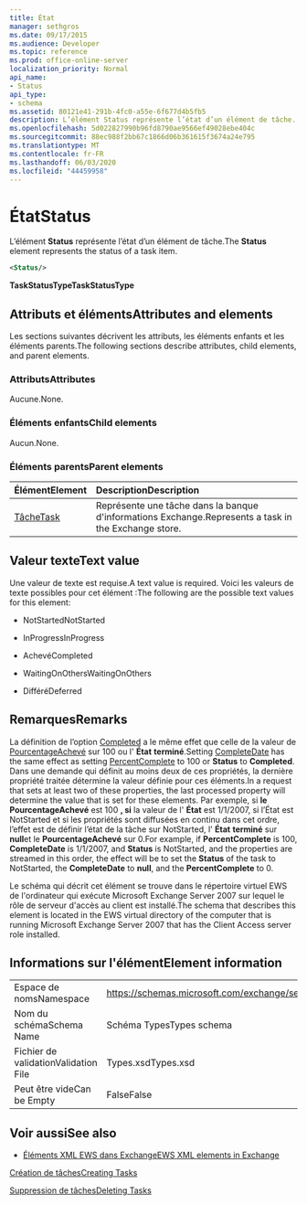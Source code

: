 ```yaml
---
title: État
manager: sethgros
ms.date: 09/17/2015
ms.audience: Developer
ms.topic: reference
ms.prod: office-online-server
localization_priority: Normal
api_name:
- Status
api_type:
- schema
ms.assetid: 80121e41-291b-4fc0-a55e-6f677d4b5fb5
description: L’élément Status représente l’état d’un élément de tâche.
ms.openlocfilehash: 5d022827990b96fd8790ae9566ef49028ebe404c
ms.sourcegitcommit: 88ec988f2bb67c1866d06b361615f3674a24e795
ms.translationtype: MT
ms.contentlocale: fr-FR
ms.lasthandoff: 06/03/2020
ms.locfileid: "44459958"
---
```

# <a name="status"></a><span data-ttu-id="f4f21-103">État</span><span class="sxs-lookup"><span data-stu-id="f4f21-103">Status</span></span>

<span data-ttu-id="f4f21-104">L’élément **Status** représente l’état d’un élément de tâche.</span><span class="sxs-lookup"><span data-stu-id="f4f21-104">The **Status** element represents the status of a task item.</span></span> 
  
```xml
<Status/>
```

 <span data-ttu-id="f4f21-105">**TaskStatusType**</span><span class="sxs-lookup"><span data-stu-id="f4f21-105">**TaskStatusType**</span></span>
## <a name="attributes-and-elements"></a><span data-ttu-id="f4f21-106">Attributs et éléments</span><span class="sxs-lookup"><span data-stu-id="f4f21-106">Attributes and elements</span></span>

<span data-ttu-id="f4f21-107">Les sections suivantes décrivent les attributs, les éléments enfants et les éléments parents.</span><span class="sxs-lookup"><span data-stu-id="f4f21-107">The following sections describe attributes, child elements, and parent elements.</span></span>
  
### <a name="attributes"></a><span data-ttu-id="f4f21-108">Attributs</span><span class="sxs-lookup"><span data-stu-id="f4f21-108">Attributes</span></span>

<span data-ttu-id="f4f21-109">Aucune.</span><span class="sxs-lookup"><span data-stu-id="f4f21-109">None.</span></span>
  
### <a name="child-elements"></a><span data-ttu-id="f4f21-110">Éléments enfants</span><span class="sxs-lookup"><span data-stu-id="f4f21-110">Child elements</span></span>

<span data-ttu-id="f4f21-111">Aucun.</span><span class="sxs-lookup"><span data-stu-id="f4f21-111">None.</span></span>
  
### <a name="parent-elements"></a><span data-ttu-id="f4f21-112">Éléments parents</span><span class="sxs-lookup"><span data-stu-id="f4f21-112">Parent elements</span></span>

|<span data-ttu-id="f4f21-113">**Élément**</span><span class="sxs-lookup"><span data-stu-id="f4f21-113">**Element**</span></span>|<span data-ttu-id="f4f21-114">**Description**</span><span class="sxs-lookup"><span data-stu-id="f4f21-114">**Description**</span></span>|
|:-----|:-----|
|[<span data-ttu-id="f4f21-115">Tâche</span><span class="sxs-lookup"><span data-stu-id="f4f21-115">Task</span></span>](task.md) <br/> |<span data-ttu-id="f4f21-116">Représente une tâche dans la banque d'informations Exchange.</span><span class="sxs-lookup"><span data-stu-id="f4f21-116">Represents a task in the Exchange store.</span></span>  <br/> |
   
## <a name="text-value"></a><span data-ttu-id="f4f21-117">Valeur texte</span><span class="sxs-lookup"><span data-stu-id="f4f21-117">Text value</span></span>

<span data-ttu-id="f4f21-118">Une valeur de texte est requise.</span><span class="sxs-lookup"><span data-stu-id="f4f21-118">A text value is required.</span></span> <span data-ttu-id="f4f21-119">Voici les valeurs de texte possibles pour cet élément :</span><span class="sxs-lookup"><span data-stu-id="f4f21-119">The following are the possible text values for this element:</span></span>
  
- <span data-ttu-id="f4f21-120">NotStarted</span><span class="sxs-lookup"><span data-stu-id="f4f21-120">NotStarted</span></span>
    
- <span data-ttu-id="f4f21-121">InProgress</span><span class="sxs-lookup"><span data-stu-id="f4f21-121">InProgress</span></span>
    
- <span data-ttu-id="f4f21-122">Achevé</span><span class="sxs-lookup"><span data-stu-id="f4f21-122">Completed</span></span>
    
- <span data-ttu-id="f4f21-123">WaitingOnOthers</span><span class="sxs-lookup"><span data-stu-id="f4f21-123">WaitingOnOthers</span></span>
    
- <span data-ttu-id="f4f21-124">Différé</span><span class="sxs-lookup"><span data-stu-id="f4f21-124">Deferred</span></span>
    
## <a name="remarks"></a><span data-ttu-id="f4f21-125">Remarques</span><span class="sxs-lookup"><span data-stu-id="f4f21-125">Remarks</span></span>

<span data-ttu-id="f4f21-126">La définition de l’option [Completed](completedate.md) a le même effet que celle de la valeur de [PourcentageAchevé](percentcomplete.md) sur 100 ou l' **État** **terminé**.</span><span class="sxs-lookup"><span data-stu-id="f4f21-126">Setting [CompleteDate](completedate.md) has the same effect as setting [PercentComplete](percentcomplete.md) to 100 or **Status** to **Completed**.</span></span> <span data-ttu-id="f4f21-127">Dans une demande qui définit au moins deux de ces propriétés, la dernière propriété traitée détermine la valeur définie pour ces éléments.</span><span class="sxs-lookup"><span data-stu-id="f4f21-127">In a request that sets at least two of these properties, the last processed property will determine the value that is set for these elements.</span></span> <span data-ttu-id="f4f21-128">Par exemple, si **le PourcentageAchevé** est 100 **, si** la valeur de l' **État** est 1/1/2007, si l’État est NotStarted et si les propriétés sont diffusées en continu dans cet ordre, l’effet est de définir l’état de la tâche sur NotStarted, l' **État** **terminé** sur **null**et le **PourcentageAchevé** sur 0.</span><span class="sxs-lookup"><span data-stu-id="f4f21-128">For example, if **PercentComplete** is 100, **CompleteDate** is 1/1/2007, and **Status** is NotStarted, and the properties are streamed in this order, the effect will be to set the **Status** of the task to NotStarted, the **CompleteDate** to **null**, and the **PercentComplete** to 0.</span></span> 
  
<span data-ttu-id="f4f21-129">Le schéma qui décrit cet élément se trouve dans le répertoire virtuel EWS de l'ordinateur qui exécute Microsoft Exchange Server 2007 sur lequel le rôle de serveur d'accès au client est installé.</span><span class="sxs-lookup"><span data-stu-id="f4f21-129">The schema that describes this element is located in the EWS virtual directory of the computer that is running Microsoft Exchange Server 2007 that has the Client Access server role installed.</span></span>
  
## <a name="element-information"></a><span data-ttu-id="f4f21-130">Informations sur l'élément</span><span class="sxs-lookup"><span data-stu-id="f4f21-130">Element information</span></span>

|||
|:-----|:-----|
|<span data-ttu-id="f4f21-131">Espace de noms</span><span class="sxs-lookup"><span data-stu-id="f4f21-131">Namespace</span></span>  <br/> |https://schemas.microsoft.com/exchange/services/2006/types  <br/> |
|<span data-ttu-id="f4f21-132">Nom du schéma</span><span class="sxs-lookup"><span data-stu-id="f4f21-132">Schema Name</span></span>  <br/> |<span data-ttu-id="f4f21-133">Schéma Types</span><span class="sxs-lookup"><span data-stu-id="f4f21-133">Types schema</span></span>  <br/> |
|<span data-ttu-id="f4f21-134">Fichier de validation</span><span class="sxs-lookup"><span data-stu-id="f4f21-134">Validation File</span></span>  <br/> |<span data-ttu-id="f4f21-135">Types.xsd</span><span class="sxs-lookup"><span data-stu-id="f4f21-135">Types.xsd</span></span>  <br/> |
|<span data-ttu-id="f4f21-136">Peut être vide</span><span class="sxs-lookup"><span data-stu-id="f4f21-136">Can be Empty</span></span>  <br/> |<span data-ttu-id="f4f21-137">False</span><span class="sxs-lookup"><span data-stu-id="f4f21-137">False</span></span>  <br/> |
   
## <a name="see-also"></a><span data-ttu-id="f4f21-138">Voir aussi</span><span class="sxs-lookup"><span data-stu-id="f4f21-138">See also</span></span>



- [<span data-ttu-id="f4f21-139">Éléments XML EWS dans Exchange</span><span class="sxs-lookup"><span data-stu-id="f4f21-139">EWS XML elements in Exchange</span></span>](ews-xml-elements-in-exchange.md)


[<span data-ttu-id="f4f21-140">Création de tâches</span><span class="sxs-lookup"><span data-stu-id="f4f21-140">Creating Tasks</span></span>](https://msdn.microsoft.com/library/0ef97334-e8a0-4f67-a23a-dd9e2bbad49f%28Office.15%29.aspx)
  
[<span data-ttu-id="f4f21-141">Suppression de tâches</span><span class="sxs-lookup"><span data-stu-id="f4f21-141">Deleting Tasks</span></span>](https://msdn.microsoft.com/library/a3d7e25f-8a35-4901-b1d9-d31f418ab340%28Office.15%29.aspx)

